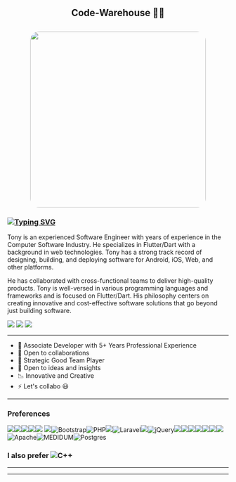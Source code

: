 <h2 align="center">Code-Warehouse 🚧✨<h2>
<p align="center"><img src="https://i.imgur.com/pUudWKT.jpg" style="border-radius:5%" width="400"></p>

  
  

### [![Typing SVG](https://readme-typing-svg.herokuapp.com?font=Arial&size=26&duration=4976&pause=1000&color=FFFFFF&width=435&lines=%F0%9F%91%8B+Hi+there%2C+I'm+Atuoha+Anthony)](https://git.io/typing-svg)


Tony is an experienced Software Engineer with years of experience in the Computer Software Industry. He specializes in Flutter/Dart with a background in web technologies. Tony has a strong track record of designing, building, and deploying software for Android, iOS, Web, and other platforms.

He has collaborated with cross-functional teams to deliver high-quality products. Tony is well-versed in various programming languages and frameworks and is focused on Flutter/Dart. His philosophy centers on creating innovative and cost-effective software solutions that go beyond just building software.

[<img src="https://img.shields.io/badge/twitter-%231DA1F2.svg?&style=for-the-badge&logo=twitter&logoColor=white">](https://twitter.com/atuohaa)
[<img src="https://img.shields.io/badge/linkedin-%230077B5.svg?&style=for-the-badge&logo=linkedin&logoColor=white">](https://www.linkedin.com/in/atuoha-anthony/)
[<img src="https://img.shields.io/badge/Portfolio-%23000000.svg?&style=for-the-badge">](https://atuoha.github.io/)

---
 
 

- 🥇 Associate Developer with 5+ Years Professional Experience
- 🎨 Open to collaborations
- 👯 Strategic Good Team Player
- 💬 Open to ideas and insights
- 📉 Innovative and Creative
- ⚡ Let's collabo 😃

---


### Preferences
<img src="https://img.shields.io/badge/Flutter-02569B?style=for-the-badge&logo=flutter&logoColor=white" /><img src="https://img.shields.io/badge/-Firebase-FFA611?style=flat&logo=firebase&logoColor=FFFFFF"><img src="http://img.shields.io/badge/-Git-F1502F?style=flat&logo=git&logoColor=FFFFFF"><img src="http://img.shields.io/badge/-Github-000000?style=flat&logo=github&logoColor=FFFFFF"><img src = "https://img.shields.io/badge/-HTML5-E34F26?style=flat&logo=html5&logoColor=white"> <img src = "https://img.shields.io/badge/-CSS3-1572B6?style=flat&logo=css3&logoColor=white"><img alt="Bootstrap" src="https://img.shields.io/badge/bootstrap-%23563D7C.svg?&style=for-the-badge&logo=bootstrap&logoColor=white"/><img alt="PHP" src="https://img.shields.io/badge/php-%23777BB4.svg?&style=for-the-badge&logo=php&logoColor=white"/><img src="https://img.shields.io/badge/--F29111?style=flat&logo=mysql&logoColor=FFFFFF"><img alt="Laravel" src="https://img.shields.io/badge/laravel-%23FF2D20.svg?&style=for-the-badge&logo=laravel&logoColor=white"/><img src="https://img.shields.io/badge/-JavaScript-eed718?style=flat&logo=javascript&logoColor=ffffff"><img alt="jQuery" src="https://img.shields.io/badge/jquery-%230769AD.svg?&style=for-the-badge&logo=jquery&logoColor=white"/><img src="https://img.shields.io/badge/-GraphQL-e535ab?style=flat&logo=graphql&logoColor=FFFFFF"><img src="https://img.shields.io/badge/-Node.js-3C873A?style=flat&logo=Node.js&logoColor=white"><img src="https://img.shields.io/badge/-Express.js-787878?style=flat"><img src="https://img.shields.io/badge/-MongoDB-4DB33D?style=flat&logo=mongodb&logoColor=FFFFFF"><img src="https://img.shields.io/badge/-Progressive Web Apps-5A0FC8?style=flat"><img src="http://img.shields.io/badge/-VS%20Code-007ACC?style=flat&logo=visual%20studio%20code&logoColor=white"><img src="http://img.shields.io/badge/-Heroku-430098?style=flat&logo=heroku&logoColor=white"><img alt="Apache" src="https://img.shields.io/badge/apache-%23D42029.svg?&style=for-the-badge&logo=apache&logoColor=white"/><img alt="MEDIDUM" src="https://img.shields.io/badge/Medium-12100E?style=for-the-badge&logo=medium&logoColor=white"/><img alt="Postgres" src ="https://img.shields.io/badge/postgres-%23316192.svg?&style=for-the-badge&logo=postgresql&logoColor=white"/>



### I also prefer	<img alt="C++" src="https://img.shields.io/badge/c++-%2300599C.svg?&style=for-the-badge&logo=c%2B%2B&ogoColor=white"/>

---


<!-- ![GitHub stats](https://github-readme-stats.vercel.app/api?username=Atuoha&show_icons=true&hide_border=true) -->
<!-- ![Atuoha's GitHub stats](https://github-readme-stats.vercel.app/api?username=Atuoha&show_icons=true&hide=contribs,prs)
[![Top Langs](https://github-readme-stats.vercel.app/api/top-langs/?username=Atuoha)](https://github.com/Atuoha/github-readme-stats)
[![Readme Card](https://github-readme-stats.vercel.app/api/pin/?username=Atuoha&repo=diaree)](https://github.com/Atuoha/diaree)
[![Readme Card](https://github-readme-stats.vercel.app/api/pin/?username=Atuoha&repo=prodAssure)](https://github.com/Atuoha/prodAssure)
[![Readme Card](https://github-readme-stats.vercel.app/api/pin/?username=Atuoha&repo=mern_socialx)](https://github.com/Atuoha/mern_socialx)
[![Readme Card](https://github-readme-stats.vercel.app/api/pin/?username=Atuoha&repo=locations_sharer)](https://github.com/Atuoha/locations_sharer)
[![Readme Card](https://github-readme-stats.vercel.app/api/pin/?username=Atuoha&repo=nodetaxify)](https://github.com/Atuoha/nodetaxify)
[![Readme Card](https://github-readme-stats.vercel.app/api/pin/?username=Atuoha&repo=tour_360)](https://github.com/Atuoha/tour_360)
[![Readme Card](https://github-readme-stats.vercel.app/api/pin/?username=Atuoha&repo=apartment_finder)](https://github.com/Atuoha/apartment_finder)
[![Readme Card](https://github-readme-stats.vercel.app/api/pin/?username=Atuoha&repo=jobly)](https://github.com/Atuoha/jobly)
[![Readme Card](https://github-readme-stats.vercel.app/api/pin/?username=Atuoha&repo=nodeRatingx)](https://github.com/Atuoha/nodeRatingx) -->




---

<br/>




